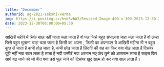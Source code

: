 ```yaml
---
title: "December"
authorid: ug-2021-sakshi-verma
img: https://i.postimg.cc/hvd3vbW3/Resized-Image-400-x-300-2023-12-30-22-47-45-1314.webp
date: 2023-12-30T06:00:00+05:30
---
```

आखिरी महीने में सिर्फ़ साल नहीं जाता
चला जाता है वो पल जिसे बहुत संभालना चाहा
चला जाता है वो लम्हा जिसे बहुत भुलाना चाहा
चला जाता है किसी का अपना , किसी का अपनापन
ये आखिरी महीना भी न बहुत कुछ ले जाता है
कभी तोड़ जाता है, कभी छोड़ जाता है
ज़िंदगी की राह का फिर नया मोड़ आता है
दिसंबर यूही नहीं नया साल लाता है
लाता है नयी उम्मीदें नया अरमान
नए पंख छूने को आसमान 
लाता है साहस फिर आगे बढ़ जाने को
जो बीत गया उसे भूल जाने को 
दिसंबर खुद खत्म हो कर नया साल लाता है। 